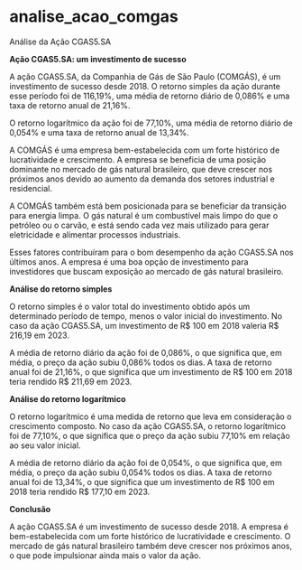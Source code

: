 # analise_acao_comgas
Análise da Ação CGAS5.SA

**Ação CGAS5.SA: um investimento de sucesso**

A ação CGAS5.SA, da Companhia de Gás de São Paulo (COMGÁS), é um investimento de sucesso desde 2018. O retorno simples da ação durante esse período foi de 116,19%, uma média de retorno diário de 0,086% e uma taxa de retorno anual de 21,16%.

O retorno logarítmico da ação foi de 77,10%, uma média de retorno diário de 0,054% e uma taxa de retorno anual de 13,34%.

A COMGÁS é uma empresa bem-estabelecida com um forte histórico de lucratividade e crescimento. A empresa se beneficia de uma posição dominante no mercado de gás natural brasileiro, que deve crescer nos próximos anos devido ao aumento da demanda dos setores industrial e residencial.

A COMGÁS também está bem posicionada para se beneficiar da transição para energia limpa. O gás natural é um combustível mais limpo do que o petróleo ou o carvão, e está sendo cada vez mais utilizado para gerar eletricidade e alimentar processos industriais.

Esses fatores contribuíram para o bom desempenho da ação CGAS5.SA nos últimos anos. A empresa é uma boa opção de investimento para investidores que buscam exposição ao mercado de gás natural brasileiro.

**Análise do retorno simples**

O retorno simples é o valor total do investimento obtido após um determinado período de tempo, menos o valor inicial do investimento. No caso da ação CGAS5.SA, um investimento de R$ 100 em 2018 valeria R$ 216,19 em 2023.

A média de retorno diário da ação foi de 0,086%, o que significa que, em média, o preço da ação subiu 0,086% todos os dias. A taxa de retorno anual foi de 21,16%, o que significa que um investimento de R$ 100 em 2018 teria rendido R$ 211,69 em 2023.

**Análise do retorno logarítmico**

O retorno logarítmico é uma medida de retorno que leva em consideração o crescimento composto. No caso da ação CGAS5.SA, o retorno logarítmico foi de 77,10%, o que significa que o preço da ação subiu 77,10% em relação ao seu valor inicial.

A média de retorno diário da ação foi de 0,054%, o que significa que, em média, o preço da ação subiu 0,054% todos os dias. A taxa de retorno anual foi de 13,34%, o que significa que um investimento de R$ 100 em 2018 teria rendido R$ 177,10 em 2023.

**Conclusão**

A ação CGAS5.SA é um investimento de sucesso desde 2018. A empresa é bem-estabelecida com um forte histórico de lucratividade e crescimento. O mercado de gás natural brasileiro também deve crescer nos próximos anos, o que pode impulsionar ainda mais o valor da ação.

